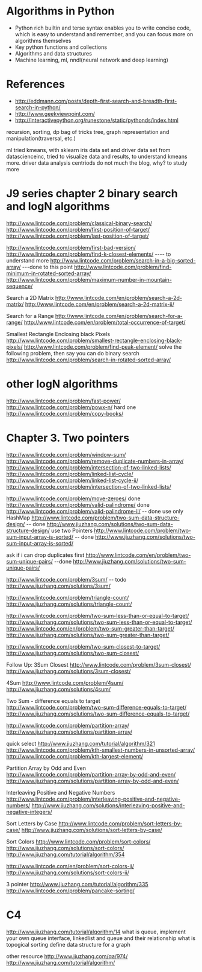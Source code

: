 Algorithms in Python
==========================
- Python rich builtin and terse syntax enables you to write concise code, which is easy to understand and remember, and you can focus more on algorithms themselves
- Key python functions and collections
- Algorithms and data structures
- Machine learning, ml, nndl(neural network and deep learning) 

References
==========
- http://eddmann.com/posts/depth-first-search-and-breadth-first-search-in-python/
- http://www.geekviewpoint.com/
- http://interactivepython.org/runestone/static/pythonds/index.html

recursion, sorting, dp bag of tricks
tree, graph representation and manipulation(traversal, etc.)

ml tried kmeans, with sklearn iris data set and driver data set from datascienceinc, tried to visualize data and results, to understand kmeans more. driver data analysis centriods do not much the blog, why?  to study more

J9 series
chapter 2 binary search and logN algorithms
===========================================
http://www.lintcode.com/problem/classical-binary-search/
http://www.lintcode.com/problem/first-position-of-target/
http://www.lintcode.com/problem/last-position-of-target/

http://www.lintcode.com/problem/first-bad-version/
http://www.lintcode.com/problem/find-k-closest-elements/ ---- to understand more
http://www.lintcode.com/problem/search-in-a-big-sorted-array/ ---done to this point
http://www.lintcode.com/problem/find-minimum-in-rotated-sorted-array/
http://www.lintcode.com/problem/maximum-number-in-mountain-sequence/

Search a 2D Matrix
 http://www.lintcode.com/en/problem/search-a-2d-matrix/
 http://www.lintcode.com/en/problem/search-a-2d-matrix-ii/

Search for a Range
 http://www.lintcode.com/en/problem/search-for-a-range/
 http://www.lintcode.com/en/problem/total-occurrence-of-target/

Smallest Rectangle Enclosing black Pixels
 http://www.lintcode.com/problem/smallest-rectangle-enclosing-black-pixels/
 http://www.lintcode.com/problem/find-peak-element/
solve the following problem, then say you can do binary search
http://www.lintcode.com/problem/search-in-rotated-sorted-array/

other logN algorithms
=====================
http://www.lintcode.com/problem/fast-power/
http://www.lintcode.com/problem/powx-n/
hard one
http://www.lintcode.com/problem/copy-books/


Chapter 3. Two pointers
=======================
http://www.lintcode.com/problem/window-sum/
http://www.lintcode.com/problem/remove-duplicate-numbers-in-array/
http://www.lintcode.com/problem/intersection-of-two-linked-lists/
http://www.lintcode.com/problem/linked-list-cycle/
http://www.lintcode.com/problem/linked-list-cycle-ii/
http://www.lintcode.com/problem/intersection-of-two-linked-lists/

http://www.lintcode.com/problem/move-zeroes/   done
http://www.lintcode.com/problem/valid-palindrome/ done
http://www.lintcode.com/problem/valid-palindrome-ii/ -- done
use only HashMap
http://www.lintcode.com/problem/two-sum-data-structure-design/ -- done
http://www.jiuzhang.com/solutions/two-sum-data-structure-design/
use two Pointers
http://www.lintcode.com/problem/two-sum-input-array-is-sorted/ -- done
http://www.jiuzhang.com/solutions/two-sum-input-array-is-sorted/

ask if i can drop duplicates first
http://www.lintcode.com/en/problem/two-sum-unique-pairs/ --done
http://www.jiuzhang.com/solutions/two-sum-unique-pairs/

http://www.lintcode.com/problem/3sum/ -- todo
http://www.jiuzhang.com/solutions/3sum/

http://www.lintcode.com/problem/triangle-count/ 
http://www.jiuzhang.com/solutions/triangle-count/

http://www.lintcode.com/problem/two-sum-less-than-or-equal-to-target/
http://www.jiuzhang.com/solutions/two-sum-less-than-or-equal-to-target/
http://www.lintcode.com/en/problem/two-sum-greater-than-target/
http://www.jiuzhang.com/solutions/two-sum-greater-than-target/

http://www.lintcode.com/problem/two-sum-closest-to-target/
http://www.jiuzhang.com/solutions/two-sum-closest/

Follow Up: 3Sum Closest
http://www.lintcode.com/problem/3sum-closest/
http://www.jiuzhang.com/solutions/3sum-closest/

4Sum
http://www.lintcode.com/problem/4sum/
http://www.jiuzhang.com/solutions/4sum/

Two Sum - difference equals to target
http://www.lintcode.com/problem/two-sum-difference-equals-to-target/
http://www.jiuzhang.com/solutions/two-sum-difference-equals-to-target/

http://www.lintcode.com/problem/partition-array/
http://www.jiuzhang.com/solutions/partition-array/

quick select 
http://www.jiuzhang.com/tutorial/algorithm/321
http://www.lintcode.com/problem/kth-smallest-numbers-in-unsorted-array/
http://www.lintcode.com/problem/kth-largest-element/

Partition Array by Odd and Even
http://www.lintcode.com/problem/partition-array-by-odd-and-even/
http://www.jiuzhang.com/solutions/partition-array-by-odd-and-even/

Interleaving Positive and Negative Numbers
http://www.lintcode.com/problem/interleaving-positive-and-negative-numbers/
http://www.jiuzhang.com/solutions/interleaving-positive-and-negative-integers/

Sort Letters by Case
http://www.lintcode.com/problem/sort-letters-by-case/
http://www.jiuzhang.com/solutions/sort-letters-by-case/

Sort Colors
http://www.lintcode.com/problem/sort-colors/
http://www.jiuzhang.com/solutions/sort-colors/
http://www.jiuzhang.com/tutorial/algorithm/354

http://www.lintcode.com/en/problem/sort-colors-ii/
http://www.jiuzhang.com/solutions/sort-colors-ii/

3 pointer
http://www.jiuzhang.com/tutorial/algorithm/335
http://www.lintcode.com/problem/pancake-sorting/

C4
==========
http://www.jiuzhang.com/tutorial/algorithm/14
what is queue, implement your own queue
interface, linkedlist and queue and their relationship
what is topogical sorting
define data structure for a graph






other resource
http://www.jiuzhang.com/qa/974/
http://www.jiuzhang.com/tutorial/algorithm/
